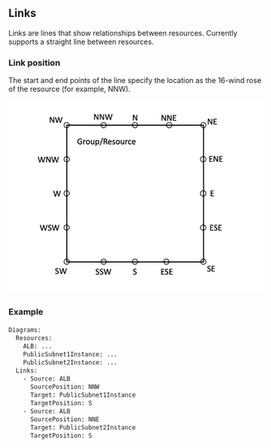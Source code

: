 ## Links

Links are lines that show relationships between resources. Currently supports a straight line between resources.

### Link position

The start and end points of the line specify the location as the 16-wind rose of the resource (for example, NNW).

![position](static/position.png)

### Example
```
Diagrams:
  Resources:
    ALB: ...
    PublicSubnet1Instance: ...
    PublicSubnet2Instance: ...
  Links:
    - Source: ALB
      SourcePosition: NNW
      Target: PublicSubnet1Instance
      TargetPosition: S
    - Source: ALB
      SourcePosition: NNE
      Target: PublicSubnet2Instance
      TargetPosition: S
```

